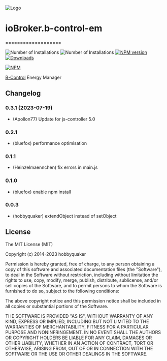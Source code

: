 ![Logo](admin/bcontrol.png)
# ioBroker.b-control-em
===================

![Number of Installations](http://iobroker.live/badges/b-control-em-installed.svg) ![Number of Installations](http://iobroker.live/badges/b-control-em-stable.svg) [![NPM version](http://img.shields.io/npm/v/iobroker.b-control-em.svg)](https://www.npmjs.com/package/iobroker.b-control-em)
[![Downloads](https://img.shields.io/npm/dm/iobroker.b-control-em.svg)](https://www.npmjs.com/package/iobroker.b-control-em)

[![NPM](https://nodei.co/npm/iobroker.b-control-em.png?downloads=true)](https://nodei.co/npm/iobroker.b-control-em/)

[B-Control](http://www.b-control.com/) Energy Manager

## Changelog
### 0.3.1 (2023-07-19)
* (Apollon77) Update for js-controller 5.0

### 0.2.1
* (bluefox) performance optimisation

### 0.1.1
* (Heinzelmaennchen) fix errors in main.js

### 0.1.0
* (bluefox) enable npm install

### 0.0.3
* (hobbyquaker) extendObject instead of setObject

## License

The MIT License (MIT)

Copyright (c) 2014-2023 hobbyquaker

Permission is hereby granted, free of charge, to any person obtaining a copy
of this software and associated documentation files (the "Software"), to deal
in the Software without restriction, including without limitation the rights
to use, copy, modify, merge, publish, distribute, sublicense, and/or sell
copies of the Software, and to permit persons to whom the Software is
furnished to do so, subject to the following conditions:

The above copyright notice and this permission notice shall be included in
all copies or substantial portions of the Software.

THE SOFTWARE IS PROVIDED "AS IS", WITHOUT WARRANTY OF ANY KIND, EXPRESS OR
IMPLIED, INCLUDING BUT NOT LIMITED TO THE WARRANTIES OF MERCHANTABILITY,
FITNESS FOR A PARTICULAR PURPOSE AND NONINFRINGEMENT. IN NO EVENT SHALL THE
AUTHORS OR COPYRIGHT HOLDERS BE LIABLE FOR ANY CLAIM, DAMAGES OR OTHER
LIABILITY, WHETHER IN AN ACTION OF CONTRACT, TORT OR OTHERWISE, ARISING FROM,
OUT OF OR IN CONNECTION WITH THE SOFTWARE OR THE USE OR OTHER DEALINGS IN
THE SOFTWARE.
